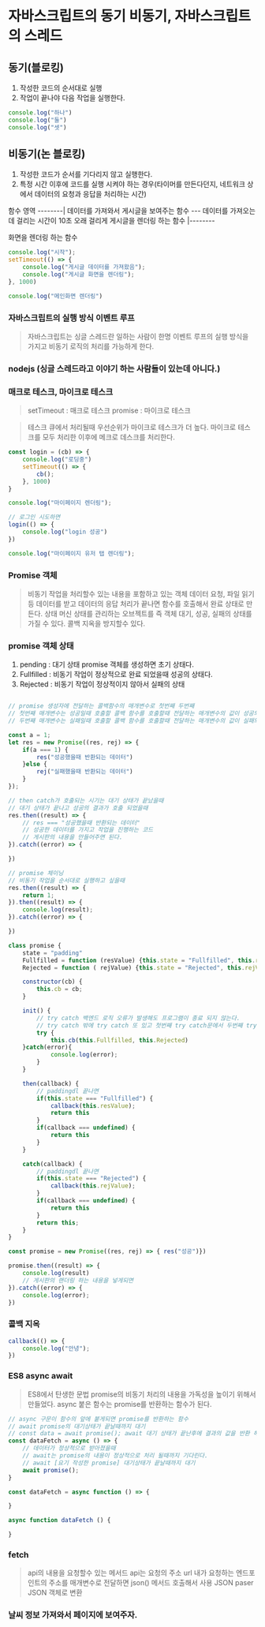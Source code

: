 # 자바스크립트의 동기 비동기, 자바스크립트의 스레드

## 동기(블로킹)
1. 작성한 코드의 순서대로 실행
2. 작업이 끝나야 다음 작업을 실행한다.

```js
console.log("하나")
console.log("둘")
console.log("셋")
```

## 비동기(논 블로킹)
1. 작성한 코드가 순서를 기다리지 않고 실행한다.
2. 특정 시간 이후에 코드를 실행 시켜야 하는 경우(타이머를 만든다던지, 네트워크 상에서 데이터의 요청과 응답을 처리하는 시간)

함수 영역 --------|
데이터를 가져와서 게시글을 보여주는 함수 --- 데이터를 가져오는데 걸리는 시간이 10초 오래 걸리게
게시글을 렌더링 하는 함수
|--------

화면을 렌더링 하는 함수

```js
console.log("시작");
setTimeout(() => {
    console.log("게시글 데이터를 가져왔음");
    console.log("게시글 화면을 렌더링");
}, 1000)

console.log("메인화면 렌더링")
```

### 자바스크립트의 실행 방식 이벤트 루프
> 자바스크립트는 싱글 스레드란 일하는 사람이 한명
> 이벤트 루프의 실행 방식을 가지고 비동기 로직의 처리를 가능하게 한다.

### nodejs (싱글 스레드라고 이야기 하는 사람들이 있는데 아니다.)
### 매크로 테스크, 마이크로 테스크
> setTimeout : 매크로 테스크
> promise : 마이크로 테스크

> 테스크 큐에서 처리될때 우선순위가 마이크로 테스크가 더 높다.
> 마이크로 테스크를 모두 처리한 이후에 메크로 데스크를 처리한다.

```js
const login = (cb) => {
    console.log("로딩중")
    setTimeout(() => {
        cb();
    }, 1000)
}

console.log("마이페이지 렌더링");

// 로그인 시도하면
login(() => {
    console.log("login 성공")
})

console.log("마이페이지 유저 탭 렌더링");
```

### Promise 객체
> 비동기 작업을 처리할수 있는 내용을 포함하고 있는 객체
> 데이터 요청, 파일 읽기 등
> 데이터를 받고 데이터의 응답 처리가 끝나면 함수를 호출해서 완료 상태로 만든다.
> 상태 머신 상태를 관리하는 오브젝트를 즉 객체
> 대기, 성공, 실패의 상태를 가질 수 있다.
> 콜백 지옥을 방지할수 있다.

### promise 객체 상태
1. pending : 대기 상태 promise 객체를 생성하면 초기 상태다.
2. Fullfilled : 비동기 작업이 정상적으로 완료 되었을때 성공의 상태다.
3. Rejected : 비동기 작업이 정상적이지 않아서 실패의 상태

```js

// promise 생성자에 전달하는 콜백함수의 매개변수로 첫번째 두번째
// 첫번째 매개변수는 성공일때 호출할 콜백 함수를 호출할때 전달하는 매개변수의 값이 성공의 결과 값이다
// 두번째 매개변수는 실패일때 호출할 콜백 함수를 호출할때 전달하는 매개변수의 값이 실패의 결과의 값이다.

const a = 1; 
let res = new Promise((res, rej) => {
    if(a === 1) {
        res("성공했을때 반환되는 데이터")
    }else {
        rej("실패했을때 반환되는 데이터")
    }
});

// then catch가 호출되는 시기는 대기 상태가 끝났을때
// 대기 상태가 끝나고 성공의 결과가 호출 되었을때 
res.then((result) => {
    // res === "성공했을때 반환되는 데이터"
    // 성공한 데이터를 가지고 작업을 진행하는 코드
    // 게시판의 내용을 만들어주면 된다.
}).catch((error) => {

})

// promise 체이닝
// 비동기 작업을 순서대로 실행하고 싶을때
res.then((result) => {
    return 1;
}).then((result) => {
    console.log(result);
}).catch((error) => {

})

class promise {
    state = "padding"
    Fullfilled = function (resValue) {this.state = "Fullfilled", this.resValue = resValue}
    Rejected = function ( rejValue) {this.state = "Rejected", this.rejValue = rejValue}

    constructor(cb) {
        this.cb = cb;
    }

    init() {
        // try catch 백엔드 로직 오류가 발생해도 프로그램이 종료 되지 않는다.
        // try catch 밖에 try catch 또 있고 첫번째 try catch문에서 두번째 try catch문의 return 한 오류의 내용을
        try {
            this.cb(this.Fullfilled, this.Rejected)
    }catch(error){
            console.log(error);
        }
    }

    then(callback) {
        // paddingdl 끝나면
        if(this.state === "Fullfilled") {
            callback(this.resValue);
            return this 
        }
        if(callback === undefined) {
            return this
        }
    }

    catch(callback) {
        // paddingdl 끝나면
        if(this.state === "Rejected") {
            callback(this.rejValue);
        }
        if(callback === undefined) {
            return this
        }
        return this;
    }
}

const promise = new Promise((res, rej) => { res("성공")})

promise.then((result) => {
    console.log(result)
    // 게시판의 랜더링 하는 내용을 넣게되면
}).catch((error) => {
    console.log(error);
})
```

### 콜백 지옥

```js
callback(() => {
    console.log("안녕");
})
```

### ES8 async await
> ES8에서 탄생한 문법
> promise의 비동기 처리의 내용을 가독성을 높이기 위해서 만들었다.
> async 붙은 함수는 promise를 반환하는 함수가 된다.

```js
// async 구문이 함수의 앞에 붙게되면 promise를 반환하는 함수
// await promise의 대기상태가 끝날때까지 대기
// const data = await promise(); await 대기 상태가 끝난후에 결과의 값을 반환 해준다.
const dataFetch = async () => {
    // 데이터가 정상적으로 받아졌을때
    // await는 promise의 내용이 정상적으로 처리 될때까지 기다린다.
    // await [요기 작성한 promise] 대기상태가 끝날때까지 대기
    await promise();
}

const dataFetch = async function () => {

}

async function dataFetch () {

}
```

### fetch
> api의 내용을 요청할수 있는 메서드
> api는 요청의 주소 url 내가 요청하는 엔드포인트의 주소를 매개변수로 전달하면
> json() 메서드 호출해서 사용 JSON paser JSON 객체로 변환

### 날씨 정보 가져와서 페이지에 보여주자.

